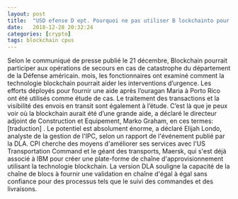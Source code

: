 ```yaml
---
layout: post
title:  "USD efense D ept. Pourquoi ne pas utiliser B lockchainto pour améliorer D isaster R elief"
date:   2018-12-28 20:32:24
categories: [crypto]
tags: blockchain cpus
---
```

Selon le communiqué de presse publié le 21 décembre, Blockchain pourrait participer aux opérations de secours en cas de catastrophe du département de la Défense américain. mois, les fonctionnaires ont examiné comment la technologie blockchain pourrait aider les interventions d’urgence. Les efforts déployés pour fournir une aide après l’ouragan Maria à Porto Rico ont été utilisés comme étude de cas. Le traitement des transactions et la visibilité des envois en transit sont également à l’étude. C’est là que je peux voir où la blockchain aurait été d’une grande aide, a déclaré le directeur adjoint de Construction et Equipement, Marko Graham, en ces termes: [traduction] . Le potentiel est absolument énorme, a déclaré Elijah Londo, analyste de la gestion de l&#39;IPC, selon un rapport de l&#39;événement publié par la DLA. CPI cherche des moyens d&#39;améliorer ses services avec l&#39;US Transportation Command et le géant des transports, Maersk, qui s&#39;est déjà associé à IBM pour créer une plate-forme de chaîne d&#39;approvisionnement utilisant la technologie blockchain. La version DLA souligne la capacité de la chaîne de blocs à fournir une validation en chaîne d&#39;égal à égal sans confiance pour des processus tels que le suivi des commandes et des livraisons.
